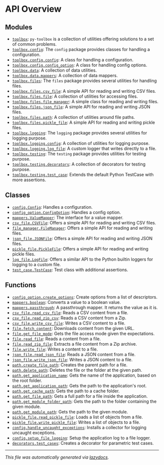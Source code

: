<!-- markdownlint-disable -->

# API Overview

## Modules

- [`toolbox`](./toolbox.md#module-toolbox): `py-toolbox` is a collection of utilities offering solutions to a set of common problems.
- [`toolbox.config`](./toolbox.config.md#module-toolboxconfig): The `config` package provides classes for handling a configuration.
- [`toolbox.config.config`](./toolbox.config.config.md#module-toolboxconfigconfig): A class for handling a configuration.
- [`toolbox.config.config_option`](./toolbox.config.config_option.md#module-toolboxconfigconfig_option): A class for handling config options.
- [`toolbox.data`](./toolbox.data.md#module-toolboxdata): A collection of data utilities.
- [`toolbox.data.mappers`](./toolbox.data.mappers.md#module-toolboxdatamappers): A collection of data mappers.
- [`toolbox.files`](./toolbox.files.md#module-toolboxfiles): The `files` package provides several utilities for handling files.
- [`toolbox.files.csv_file`](./toolbox.files.csv_file.md#module-toolboxfilescsv_file): A simple API for reading and writing CSV files.
- [`toolbox.files.file`](./toolbox.files.file.md#module-toolboxfilesfile): A collection of utilities for accessing files.
- [`toolbox.files.file_manager`](./toolbox.files.file_manager.md#module-toolboxfilesfile_manager): A simple class for reading and writing files.
- [`toolbox.files.json_file`](./toolbox.files.json_file.md#module-toolboxfilesjson_file): A simple API for reading and writing JSON files.
- [`toolbox.files.path`](./toolbox.files.path.md#module-toolboxfilespath): A collection of utilities around file paths.
- [`toolbox.files.pickle_file`](./toolbox.files.pickle_file.md#module-toolboxfilespickle_file): A simple API for reading and writing pickle files.
- [`toolbox.logging`](./toolbox.logging.md#module-toolboxlogging): The `logging` package provides several utilities for logging purpose.
- [`toolbox.logging.config`](./toolbox.logging.config.md#module-toolboxloggingconfig): A collection of utilities for logging purpose.
- [`toolbox.logging.log_file`](./toolbox.logging.log_file.md#module-toolboxlogginglog_file): A custom logger that writes directly to a file.
- [`toolbox.testing`](./toolbox.testing.md#module-toolboxtesting): The `testing` package provides utilities for testing purpose.
- [`toolbox.testing.decorators`](./toolbox.testing.decorators.md#module-toolboxtestingdecorators): A collection of decorators for testing purpose.
- [`toolbox.testing.test_case`](./toolbox.testing.test_case.md#module-toolboxtestingtest_case): Extends the default Python TestCase with more assertions.

## Classes

- [`config.Config`](./toolbox.config.config.md#class-config): Handles a configuration.
- [`config_option.ConfigOption`](./toolbox.config.config_option.md#class-configoption): Handles a config option.
- [`mappers.ValueMapper`](./toolbox.data.mappers.md#class-valuemapper): The interface for a value mapper.
- [`csv_file.CSVFile`](./toolbox.files.csv_file.md#class-csvfile): Offers a simple API for reading and writing CSV files.
- [`file_manager.FileManager`](./toolbox.files.file_manager.md#class-filemanager): Offers a simple API for reading and writing files.
- [`json_file.JSONFile`](./toolbox.files.json_file.md#class-jsonfile): Offers a simple API for reading and writing JSON files.
- [`pickle_file.PickleFile`](./toolbox.files.pickle_file.md#class-picklefile): Offers a simple API for reading and writing pickle files.
- [`log_file.LogFile`](./toolbox.logging.log_file.md#class-logfile): Offers a similar API to the Python builtin loggers for logging to a custom file.
- [`test_case.TestCase`](./toolbox.testing.test_case.md#class-testcase): Test class with additional assertions.

## Functions

- [`config_option.create_options`](./toolbox.config.config_option.md#function-create_options): Create options from a list of descriptors.
- [`mappers.boolean`](./toolbox.data.mappers.md#function-boolean): Converts a value to a boolean value.
- [`mappers.passthrough`](./toolbox.data.mappers.md#function-passthrough): A passthrough mapper. It returns the value as it is.
- [`csv_file.read_csv_file`](./toolbox.files.csv_file.md#function-read_csv_file): Reads a CSV content from a file.
- [`csv_file.read_zip_csv`](./toolbox.files.csv_file.md#function-read_zip_csv): Reads a CSV content from a Zip.
- [`csv_file.write_csv_file`](./toolbox.files.csv_file.md#function-write_csv_file): Writes a CSV content to a file.
- [`file.fetch_content`](./toolbox.files.file.md#function-fetch_content): Downloads content from the given URL.
- [`file.get_file_mode`](./toolbox.files.file.md#function-get_file_mode): Gets the file access mode given the expectations.
- [`file.read_file`](./toolbox.files.file.md#function-read_file): Reads a content from a file.
- [`file.read_zip_file`](./toolbox.files.file.md#function-read_zip_file): Extracts a file content from a Zip archive.
- [`file.write_file`](./toolbox.files.file.md#function-write_file): Writes a content to a file.
- [`json_file.read_json_file`](./toolbox.files.json_file.md#function-read_json_file): Reads a JSON content from a file.
- [`json_file.write_json_file`](./toolbox.files.json_file.md#function-write_json_file): Writes a JSON content to a file.
- [`path.create_file_path`](./toolbox.files.path.md#function-create_file_path): Creates the parent path for a file.
- [`path.delete_path`](./toolbox.files.path.md#function-delete_path): Deletes the file or the folder at the given path.
- [`path.get_application_name`](./toolbox.files.path.md#function-get_application_name): Gets the name of the application, based on the root folder.
- [`path.get_application_path`](./toolbox.files.path.md#function-get_application_path): Gets the path to the application's root.
- [`path.get_cache_path`](./toolbox.files.path.md#function-get_cache_path): Gets the path to a cache folder.
- [`path.get_file_path`](./toolbox.files.path.md#function-get_file_path): Gets a full path for a file inside the application.
- [`path.get_module_folder_path`](./toolbox.files.path.md#function-get_module_folder_path): Gets the path to the folder containing the given module.
- [`path.get_module_path`](./toolbox.files.path.md#function-get_module_path): Gets the path to the given module.
- [`pickle_file.read_pickle_file`](./toolbox.files.pickle_file.md#function-read_pickle_file): Loads a list of objects from a file.
- [`pickle_file.write_pickle_file`](./toolbox.files.pickle_file.md#function-write_pickle_file): Writes a list of objects to a file.
- [`config.handle_uncaught_exceptions`](./toolbox.logging.config.md#function-handle_uncaught_exceptions): Installs a collector for logging uncaught exceptions.
- [`config.setup_file_logging`](./toolbox.logging.config.md#function-setup_file_logging): Setup the application log to a file logger.
- [`decorators.test_cases`](./toolbox.testing.decorators.md#function-test_cases): Creates a decorator for parametric test cases.


---

_This file was automatically generated via [lazydocs](https://github.com/ml-tooling/lazydocs)._
